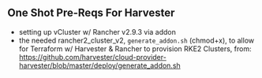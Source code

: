 ## One Shot Pre-Reqs For Harvester
- setting up vCluster w/ Rancher v2.9.3 via addon
- the needed rancher2_cluster_v2, `generate_addon.sh` (chmod+x), to allow for Terraform w/ Harvester & Rancher to provision RKE2 Clusters, from: https://github.com/harvester/cloud-provider-harvester/blob/master/deploy/generate_addon.sh